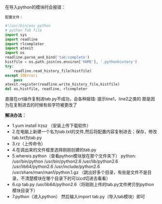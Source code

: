 在导入python的模块时会报错：

<!--more-->

    配置文件：
```python
#!/usr/bin/env python
# python Tab file
import sys
import readline
import rlcompleter
import atexit
import os
readline.parse_and_bind('tab:complete')
histfile = os.path.join(os.environ['HOME'], '.pythonhistory')
try:
    readline.read_history_file(histfile)
except IOError:
    pass
atexit.register(readline.write_history_file,histfile)
del os,histfile, readline, rlcompleter
```
直接在crt操作复制进tab.py不成功，会各种报错:
提示line1，line2之类的
那是因为在复制进去的时候有些字符被更改了

**解决办法：**
- 1.yum install lrzsz （安装上传下载软件）
- 2.在电脑上新建一个名为tab.txt的文件,然后将配置内容复制进去；保存，修改tab.txt为tab.py
- 3.rz（上传命令）
- 4.在调出来的文件框里选择刚刚创建的tab.py
- 5.whereis python（查看python模块放在那个文件夹下）
  python: /usr/bin/python /usr/bin/python2.6 /usr/lib/python2.6 /usr/lib64/python2.6 /usr/include/python2.6 /usr/share/man/man1/python.1.gz  （跳出好多个目录，有些是文件不是目录，不清楚模块在哪个目录下的可以cd切进去看看）
- 6.cp tab.py /usr/lib64/python2.6（将刚刚上传的tab.py文件拷贝到python模块目录下）
- 7.python（进入python）
  然后输入import tab.py（导入tab模块）即可